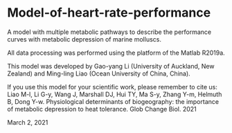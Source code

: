 # Model-of-heart-rate-performance
A model with multiple metabolic pathways to describe the performance curves with metabolic depression of marine molluscs.

All data processing was performed using the platform of the Matlab R2019a.

This model was developed by Gao-yang Li (University of Auckland, New Zealand) and Ming-ling Liao (Ocean University of China, China).

If you use this model for your scientific work, please remember to cite us:
Liao M-l, Li G-y, Wang J, Marshall DJ, Hui TY, Ma S-y, Zhang Y-m, Helmuth B, Dong Y-w. Physiological determinants of biogeography: the importance of metabolic depression to heat tolerance. Glob Change Biol. 2021

March 2, 2021
